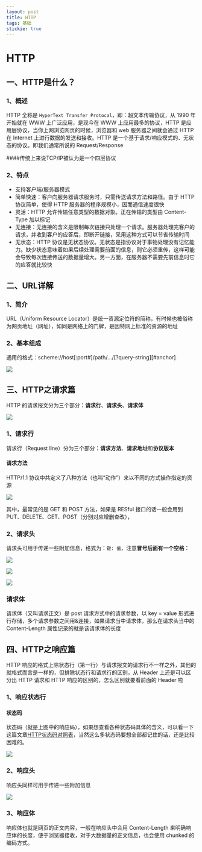 ```yaml
---
layout: post
title: HTTP
tags: 基础
stickie: true
---
```


# HTTP

## 一、HTTP是什么？

### 1、概述

HTTP 全称是 `HyperText Transfer Protocal`，即：超文本传输协议，从 1990 年开始就在 WWW 上广泛应用，是现今在 WWW 上应用最多的协议，HTTP 是应用层协议，当你上网浏览网页的时候，浏览器和 web 服务器之间就会通过 HTTP 在 Internet 上进行数据的发送和接收。HTTP 是一个基于请求/响应模式的、无状态的协议。即我们通常所说的 Request/Response

####传统上来说TCP/IP被认为是一个四层协议

### 2、特点

- 支持客户端/服务器模式
- 简单快速：客户向服务器请求服务时，只需传送请求方法和路径。由于 HTTP 协议简单，使得 HTTP 服务器的程序规模小，因而通信速度很快
- 灵活：HTTP 允许传输任意类型的数据对象。正在传输的类型由 Content-Type 加以标记
- 无连接：无连接的含义是限制每次链接只处理一个请求。服务器处理完客户的请求，并收到客户的应答后，即断开链接，采用这种方式可以节省传输时间
- 无状态：HTTP 协议是无状态协议。无状态是指协议对于事物处理没有记忆能力。缺少状态意味着如果后续处理需要前面的信息，则它必须重传，这样可能会导致每次连接传送的数据量增大。另一方面，在服务器不需要先前信息时它的应答就比较快

## 

## 二、URL详解

### 1、简介

URL（Uniform Resource Locator）是统一资源定位符的简称，有时候也被俗称为网页地址（网址），如同是网络上的门牌，是因特网上标准的资源的地址

### 2、基本组成

通用的格式：scheme://host[:port#]/path/…/[?query-string][#anchor]


![](/Users/lexiaofeng/Desktop/lexiaofeng.github.io/img/4.jpg.png)





## 三、HTTP之请求篇

HTTP 的请求报文分为三个部分：**请求行**、**请求头**、**请求体**

![](/Users/lexiaofeng/Desktop/lexiaofeng.github.io/img/5.jpg.png)



### 1、请求行

请求行（Request line）分为三个部分：**请求方法**、**请求地址**和**协议版本**

#### 请求方法

HTTP/1.1 协议中共定义了八种方法（也叫“动作”）来以不同的方式操作指定的资源

![](/Users/lexiaofeng/Desktop/lexiaofeng.github.io/img/6.jpg.png)



其中，最常见的是 GET 和 POST 方法，如果是 RESful 接口的话一般会用到 PUT、DELETE、GET、POST（分别对应增删查改），



### 2、请求头

请求头可用于传递一些附加信息，格式为：`键: 值`，注意**冒号后面有一个空格**：

![](/Users/lexiaofeng/Desktop/lexiaofeng.github.io/img/7.jpg.png)

![](/Users/lexiaofeng/Desktop/lexiaofeng.github.io/img/8.jpg.png)

![](/Users/lexiaofeng/Desktop/lexiaofeng.github.io/img/9.jpg.png)



### 请求体

请求体（又叫请求正文）是 post 请求方式中的请求参数，以 key = value 形式进行存储，多个请求参数之间用&连接，如果请求当中请求体，那么在请求头当中的 Content-Length 属性记录的就是该请求体的长度



## 四、HTTP之响应篇

HTTP 响应的格式上除状态行（第一行）与请求报文的请求行不一样之外，其他的就格式而言是一样的，但排除状态行和请求行的区别，从 Header 上还是可以区分出 HTTP 请求和 HTTP 响应的区别的，怎么区别就要看前面的 Header 啦



### 1、响应状态行

#### 状态码

状态码（就是上图中的响应码），如果想查看各种状态码具体的含义，可以看一下这篇文章[HTTP状态码对照表](https://link.juejin.im/?target=http%3A%2F%2Ftool.oschina.net%2Fcommons%3Ftype%3D5)，当然这么多状态码要想全部都记住的话，还是比较困难的。

![](/Users/lexiaofeng/Desktop/lexiaofeng.github.io/img/10.jpg.png)

### 2、响应头

响应头同样可用于传递一些附加信息

![](/Users/lexiaofeng/Desktop/lexiaofeng.github.io/img/11.jpg.png)





### 3、响应体

响应体也就是网页的正文内容，一般在响应头中会用 Content-Length 来明确响应体的长度，便于浏览器接收，对于大数据量的正文信息，也会使用 chunked 的编码方式。